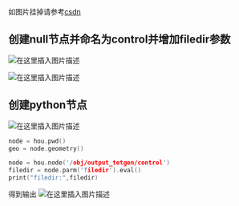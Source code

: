 如图片挂掉请参考[csdn](https://blog.csdn.net/weixin_43940314/article/details/147341911?sharetype=blogdetail&sharerId=147341911&sharerefer=PC&sharesource=weixin_43940314&spm=1011.2480.3001.8118)


## 创建null节点并命名为control并增加filedir参数
![在这里插入图片描述](https://i-blog.csdnimg.cn/direct/5d7771d5923d4899b5f240c74bc5384b.png)

![在这里插入图片描述](https://i-blog.csdnimg.cn/direct/32ad3852f18e4211ac9dfff0902b9204.png)


## 创建python节点

![在这里插入图片描述](https://i-blog.csdnimg.cn/direct/18c73df321214b3b91a9ae2da1847b77.png)

```cpp
node = hou.pwd()
geo = node.geometry()

node = hou.node('/obj/output_tetgen/control')
filedir = node.parm('filedir').eval()
print("filedir:",filedir)
```

得到输出
![在这里插入图片描述](https://i-blog.csdnimg.cn/direct/9b54ef83cc594c00b72b5f46871bc6e2.png)
